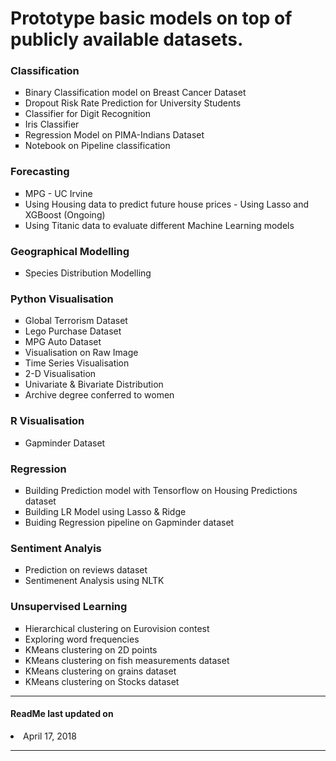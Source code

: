 <h1> Prototype basic models on top of publicly available datasets. </h1>

<h3> Classification </h3>
    <ul style="list-style-type:square">
      <li> Binary Classification model on Breast Cancer Dataset</li>
      <li> Dropout Risk Rate Prediction for University Students </li>
      <li> Classifier for Digit Recognition</li>
      <li> Iris Classifier</li>
      <li> Regression Model on PIMA-Indians Dataset</li>
      <li> Notebook on Pipeline classification</li>
    </ul>


<h3> Forecasting </h3>
    <ul style="list-style-type:square">
      <li> MPG - UC Irvine </li>
      <li> Using Housing data to predict future house prices - Using Lasso and XGBoost (Ongoing) </li>
      <li> Using Titanic data to evaluate different Machine Learning models </li>
    </ul>

<h3> Geographical Modelling </h3>
    <ul style="list-style-type:square">
      <li> Species Distribution Modelling </li>
    </ul>

<h3> Python Visualisation </h3>
    <ul style="list-style-type:square">
      <li> Global Terrorism Dataset </li>
      <li> Lego Purchase Dataset </li>
      <li> MPG Auto Dataset </li>
      <li> Visualisation on Raw Image </li>
      <li> Time Series Visualisation </li>
      <li> 2-D Visualisation </li>
      <li> Univariate & Bivariate Distribution </li>
      <li> Archive degree conferred to women </li>
    </ul>

<h3> R Visualisation </h3>
    <ul style="list-style-type:square">
      <li> Gapminder Dataset </li>
    </ul>

<h3> Regression </h3>
    <ul style="list-style-type:square">
      <li> Building Prediction model with Tensorflow on Housing Predictions dataset </li>
      <li> Building LR Model using Lasso & Ridge </li>
      <li> Buiding Regression pipeline on Gapminder dataset </li>
    </ul>

<h3> Sentiment Analyis</h3>
    <ul style="list-style-type:square">
      <li> Prediction on reviews dataset</li>
      <li> Sentimenent Analysis using NLTK </li>
    </ul>

<h3> Unsupervised Learning</h3>
    <ul style="list-style-type:square">
      <li> Hierarchical clustering on Eurovision contest </li>
      <li> Exploring word frequencies </li>
      <li> KMeans clustering on 2D points </li>
      <li> KMeans clustering on fish measurements dataset </li>
      <li> KMeans clustering on grains dataset </li>
      <li> KMeans clustering on Stocks dataset </li>
    </ul>

<hr/>
<h4> ReadMe last updated on </h4>
    <li> April 17, 2018 </li>
<hr/>